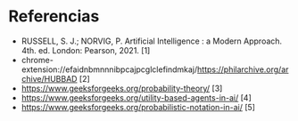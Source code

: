 # Referencias

- RUSSELL, S. J.; NORVIG, P. Artificial Intelligence : a Modern Approach. 4th. ed. London: Pearson, 2021. [1]
- chrome-extension://efaidnbmnnnibpcajpcglclefindmkaj/https://philarchive.org/archive/HUBBAD [2]
- https://www.geeksforgeeks.org/probability-theory/ [3]
- https://www.geeksforgeeks.org/utility-based-agents-in-ai/ [4]
- https://www.geeksforgeeks.org/probabilistic-notation-in-ai/ [5]